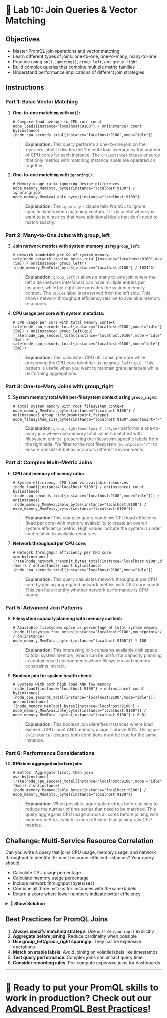 # 🔗 Lab 10: Join Queries & Vector Matching

## Objectives
- Master PromQL join operations and vector matching
- Learn different types of joins: one-to-one, one-to-many, many-to-one
- Practice using `on()`, `ignoring()`, `group_left`, and `group_right`
- Build complex queries that combine multiple metric families
- Understand performance implications of different join strategies

## Instructions

### Part 1: Basic Vector Matching

1. **One-to-one matching with `on()`:**
   ```promql
   # Compare load average to CPU core count
   node_load1{instance="localhost:9100"} / on(instance) count by(instance) (node_cpu_seconds_total{instance="localhost:9100",mode="idle"})
   ```
   
   > **Explanation:** This query performs a one-to-one join on the `instance` label. It divides the 1-minute load average by the number of CPU cores for each instance. The `on(instance)` clause ensures that only metrics with matching instance labels are operated on together.

2. **One-to-one matching with `ignoring()`:**
   ```promql
   # Memory usage ratio ignoring device differences
   node_memory_MemTotal_bytes{instance="localhost:9100"} / ignoring(job) node_memory_MemAvailable_bytes{instance="localhost:9100"}
   ```
   
   > **Explanation:** The `ignoring()` clause tells PromQL to ignore specific labels when matching vectors. This is useful when you want to join metrics that have additional labels that don't need to match exactly.

### Part 2: Many-to-One Joins with group_left

3. **Join network metrics with system memory using `group_left`:**
   ```promql
   # Network bandwidth per GB of system memory
   rate(node_network_receive_bytes_total{instance="localhost:9100",device!~"lo|veth.*"}[5m]) / on(instance) group_left() (node_memory_MemTotal_bytes{instance="localhost:9100"} / 1024^3)
   ```
   
   > **Explanation:** `group_left()` allows a many-to-one join where the left side (network interfaces) can have multiple entries per instance, while the right side provides the system memory context. The `device` label is preserved from the left side. This shows network throughput efficiency relative to available memory resources.

4. **CPU usage per core with system metadata:**
   ```promql
   # CPU usage per core with total memory context
   rate(node_cpu_seconds_total{instance="localhost:9100",mode!="idle"}[5m]) / on(instance) group_left(cpu) (rate(node_cpu_seconds_total{instance="localhost:9100",mode!="idle"}[5m]) + rate(node_cpu_seconds_total{instance="localhost:9100",mode="idle"}[5m]))
   ```
   
   > **Explanation:** This calculates CPU utilization per core while preserving the CPU core identifier using `group_left(cpu)`. This pattern is useful when you want to maintain granular labels while performing aggregations.

### Part 3: One-to-Many Joins with group_right

5. **System memory total with per-filesystem context using `group_right`:**
   ```promql
   # Total system memory with root filesystem context
   node_memory_MemTotal_bytes{instance="localhost:9100"} / on(instance) group_right(mountpoint,fstype) node_filesystem_size_bytes{instance="localhost:9100",mountpoint="/"}
   ```
   
   > **Explanation:** `group_right(mountpoint,fstype)` performs a one-to-many join where one memory total value is matched with filesystem entries, preserving the filesystem-specific labels from the right side. We filter to the root filesystem (`mountpoint="/"`) to ensure consistent behavior across different environments.

### Part 4: Complex Multi-Metric Joins

6. **CPU and memory efficiency ratio:**
   ```promql
   # System efficiency: CPU load vs available resources
   (node_load1{instance="localhost:9100"} / on(instance) count by(instance) (node_cpu_seconds_total{instance="localhost:9100",mode="idle"})) / on(instance) (node_memory_MemAvailable_bytes{instance="localhost:9100"} / node_memory_MemTotal_bytes{instance="localhost:9100"})
   ```
   
   > **Explanation:** This complex query combines CPU load efficiency (load per core) with memory availability to create an overall system efficiency metric. High values indicate the system is under load relative to available resources.

7. **Network throughput per CPU core:**
   ```promql
   # Network throughput efficiency per CPU core
   sum by(instance) (rate(node_network_transmit_bytes_total{instance="localhost:9100",device!="lo"}[5m])) / on(instance) count by(instance) (node_cpu_seconds_total{instance="localhost:9100",mode="idle"})
   ```
   
   > **Explanation:** This query calculates network throughput per CPU core by joining aggregated network metrics with CPU core counts. This can help identify whether network performance is CPU-bound.

### Part 5: Advanced Join Patterns

8. **Filesystem capacity planning with memory context:**
   ```promql
   # Available filesystem space as percentage of total system memory
   (node_filesystem_free_bytes{instance="localhost:9100",mountpoint="/"} / on(instance) node_memory_MemTotal_bytes{instance="localhost:9100"}) * 100
   ```
   
   > **Explanation:** This interesting join compares available disk space to total system memory, which can be useful for capacity planning in containerized environments where filesystem and memory constraints interact.

9. **Boolean join for system health check:**
   ```promql
   # Systems with both high load AND low memory
   (node_load1{instance="localhost:9100"} > on(instance) count by(instance) (node_cpu_seconds_total{instance="localhost:9100",mode="idle"})) and on(instance) ((node_memory_MemTotal_bytes{instance="localhost:9100"} - node_memory_MemAvailable_bytes{instance="localhost:9100"}) / node_memory_MemTotal_bytes{instance="localhost:9100"} > 0.8)
   ```
   
   > **Explanation:** This boolean join identifies instances where load exceeds CPU count AND memory usage is above 80%. Using `and on(instance)` ensures both conditions must be true for the same instance.

### Part 6: Performance Considerations

10. **Efficient aggregation before join:**
    ```promql
    # Better: Aggregate first, then join
    avg by(instance) (rate(node_cpu_seconds_total{instance="localhost:9100",mode!="idle"}[5m])) / on(instance) (node_memory_MemAvailable_bytes{instance="localhost:9100"} / node_memory_MemTotal_bytes{instance="localhost:9100"})
    ```
    
    > **Explanation:** When possible, aggregate metrics before joining to reduce the number of time series that need to be matched. This query aggregates CPU usage across all cores before joining with memory metrics, which is more efficient than joining raw CPU metrics.

## Challenge: Multi-Service Resource Correlation

Can you write a query that joins CPU usage, memory usage, and network throughput to identify the most resource-efficient instances? Your query should:
- Calculate CPU usage percentage
- Calculate memory usage percentage  
- Include network throughput (bytes/sec)
- Combine all three metrics for instances with the same labels
- Return a score where lower numbers indicate better efficiency

<details>
<summary>🧪 <b>Show Solution</b></summary>

```promql
# Multi-metric efficiency score (lower is better)
(
  # CPU usage %
  (100 * (1 - avg by(instance) (rate(node_cpu_seconds_total{instance="localhost:9100",mode="idle"}[5m])))) 
  + 
  # Memory usage %
  (100 * (1 - (node_memory_MemAvailable_bytes{instance="localhost:9100"} / node_memory_MemTotal_bytes{instance="localhost:9100"})))
  +
  # Network throughput (normalized to MB/s)
  (sum by(instance) (rate(node_network_transmit_bytes_total{instance="localhost:9100",device!="lo"}[5m])) / 1024 / 1024)
) / on(instance) 
# Normalize by system capacity
(
  count by(instance) (node_cpu_seconds_total{instance="localhost:9100",mode="idle"}) +
  (node_memory_MemTotal_bytes{instance="localhost:9100"} / 1024 / 1024 / 1024)
)
```

> **Explanation:** This advanced query:
> 1. Combines CPU %, memory %, and network throughput (MB/s) as a resource consumption score
> 2. Uses `on(instance)` joins to ensure all metrics are for the same instance
> 3. Normalizes the result by system capacity (CPU cores + memory in GB)
> 4. Lower scores indicate more efficient resource usage
> 5. Demonstrates how complex business logic can be built using PromQL joins

**Alternative approach - Simpler efficiency ratio:**
```promql
# Simple efficiency: load per available memory GB
node_load1{instance="localhost:9100"} / on(instance) (node_memory_MemAvailable_bytes{instance="localhost:9100"} / 1024 / 1024 / 1024)
```

</details>

## Best Practices for PromQL Joins

1. **Always specify matching strategy**: Use `on()` or `ignoring()` explicitly
2. **Aggregate before joining**: Reduce cardinality when possible
3. **Use group_left/group_right sparingly**: They can be expensive operations
4. **Match on stable labels**: Avoid joining on volatile labels like timestamps
5. **Test query performance**: Complex joins can impact query time
6. **Consider recording rules**: Pre-compute expensive joins for dashboards

---

# 🌟 Ready to put your PromQL skills to work in production? Check out our [Advanced PromQL Best Practices](../docs/README.md)!
